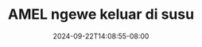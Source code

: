--- 
title: "AMEL ngewe keluar di susu"
description: "    AMEL ngewe keluar di susu   full terbaru"
date: 2024-09-22T14:08:55-08:00
file_code: "0jps6prtkwxe"
draft: false
cover: "n1165j1nqlbbtlbw.jpg"
tags: ["AMEL", "ngewe", "keluar", "susu", "bokep-indo", "bokep-viral", "bokep-ig"]
length: 1562
fld_id: "1235318"
foldername: "AMEL CLUMSY"
categories: ["AMEL CLUMSY"]
views: 116
---